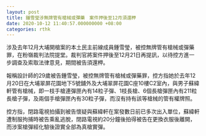 ```yaml
---
layout: post
title: 鍾雪瑩涉無牌管有槍械或彈藥　案件押後至12月須還柙
date: 2020-10-12 11:40:57.000000000 +08:00
categories: rthk
---
```


涉及去年12月大埔開槍案的本土民主前線成員鍾雪瑩，被控無牌管有槍械或彈藥罪，在粉嶺裁判法院提堂。裁判官將案件押後至12月21日再提訊，以待控方進一步調查及索取法律意見，期間被告須還柙。

報稱設計師的29歲被告鍾雪瑩，被控無牌管有槍械或彈藥罪，控方指她於去年12月20日在大埔翠屏花園地下5號舖外及大埔翠屏花園C座10樓C2室內，與男子蘇緯軒管有槍械，即一枝手槍連彈匣內有14粒子彈、1枝長槍、6個長槍彈匣內有211粒長槍子彈，及兩個手槍彈匣內有30粒子彈，而沒有持有該等槍械的管有權牌照。

控方指，閉路電視拍攝到被告懷疑與蘇緯軒在案發數日前已多次出入單位，蘇緯軒遭制服拘捕時被告乘亂逃脫，閉路電視約20分鐘後拍得被告在更換衣服後離開，而涉案槍彈經化驗後證實全部為真槍實彈。
